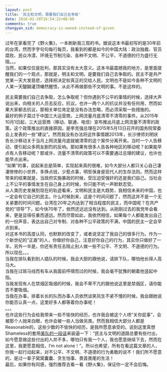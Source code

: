 ```yaml
---
layout: post
title: '民主和文明，需要我们自己去争取'
date: 2016-02-20T16:54:22+08:00
comments: true
changyan_sid: democracy-is-owned-instead-of-given
---
```


过年在家看完了《野火集》，一本刷新我三观的书。据说这本书最初写的是30年前的台湾，然而字字句句每行每页，我看到的都是如今的中国大陆：政治独裁、官员腐败、民众冷漠、环境无节制污染、各种不文明、不公平、不道德的行为盛行无阻。。。  
当然，如果仅仅是批判，那其实没有太大意义。这本书最震撼我的地方，是里面提醒我们的一个观点，那就是，明主和文明，是要我们自己去争取的。民主不是共产党某一天大发慈悲，选择把决定权真正的交给人民。文明也不是如今各种不文明的人某一天醍醐灌顶幡然醒悟，从此不再做那些不文明的事。不是这样的。

民主需要我们自己去争取，怎么争取呢？但你遇到不公平的事情的时候，选择大声说出来，向相关的人员去反应，抗议。也许一两个人的抗议并没有任何用，然而如果大家都去抗议，那相关单位肯定是没有办法忽略，而必须采取一些措施的。  
最好的例子莫过于中国三大运营商，上网流量月底清零不清零的事件。从2015年10月1日起，三大运营商（移动、联通、电信）宣布推出月底上网流量不清零的政策。这个政策推出的直接原因，是李克强总理在2015年5月13日召开的国务院常委会上发表的一些“建议”。然而我没有办法将这件事情跟2013年，长沙律师刘明状告长沙移动关于当月上网流量月底就被清零的这个案件分离开来。当时一个人告移动，便引起众多网友剧烈的反响。那如果有很多人告各种地区的移动呢？如果能早点有人告移动呢？那或许，流量不清零的政策可以不需要通过总理的建议，也许也能早点出来。  
“如果”的事，说起来总是简单，实现起来真的很难，如今大部分人都只关心自己凄凄惨惨的小世界，多挣点钱，少惹点事，明哲保身是现代人的生存法则。然而这样带来的结果就是，当政府实施暴政的时候，受压迫受强奸的还是我们自己。当社会上不公平的事情发生在自己身上的时候，你只能不吭一声默默忍受。  
从人类历史发展到现在的轨迹看来，文明和民主是大趋势，我相信未来的中国，也一定会有它自己的民主。什么时候到来，这是个时间问题了，然而这并不是一个无关紧要的时间问题。台湾在20年之内达到了相当程度的民主，而中国呢？在共产党的“领导“下，如今快70年了，依然还远远没有达到。从刚刚过去的我党年会看来，更是显得任重而道远。然而尽管如此，我依然相信，如果每个人都能发出自己的一份声音，表达出自己对专制、对各种不公平政策的不满，中国的民主一定会早点到来。  
对这本书的高度认同，也默默的改变了，或者说坚定了我自己的很多行为。作为一个新世纪的“正直”的人，你做好你自己，注意好你自己的行为，其实你只做好了一半。另外一半是，你还有责任去阻止别人做一些不公平、不文明、不道德的行为。所以现在。。。  
当我在排队看到别人插队的时候，我会大胆的跟他说，请排下队，哪怕他长得人高马大。  
当我在过斑马线而有车从我面前呼啸而过的时候，我会毫不犹豫的朝着他竖起中指。  
当我发现有人在禁烟区吸烟的时候，我会不卑不亢的跟他说这里是禁烟区，请你能否不要吸烟。  
当我在办事，排着长长的队而办事人员依然谈笑风生不紧不慢的时候，我会跟她说你能否认真一点，这里好多人都等着你办事呢！  
。。。  
也许这些行为会给我带来一些不愉快的经历，也许我会被这个人喷“关你屁事”，会被那个人抛来白眼，也许会被一些人当做另类。然而我相信大部分人都是Reasonable的，这些少数的不愉快的经历，是我所愿意承受的。说到这里真想Shameless的套用[美队的一段话](https://www.youtube.com/watch?v=yNDCQuJ_wFw)来装逼一下：“民主与文明的道路总要有些付出，如今愿意做这些付出的人并不多，哪怕只有我一个人，我也愿意继续下去，然而在这里，我更愿意相信，I’m not alone！”。所以也希望，所有在看这篇文章的人，你我一起行动起来，对不公平、不文明、不道德的行为勇敢的说不！我们所不愿意的，是过一辈子窝窝囊囊、贪生怕事、畏首畏尾的生活！  
最后，如果你有同感，强烈推荐去看一看《野火集》，保证你一定不会后悔。  
